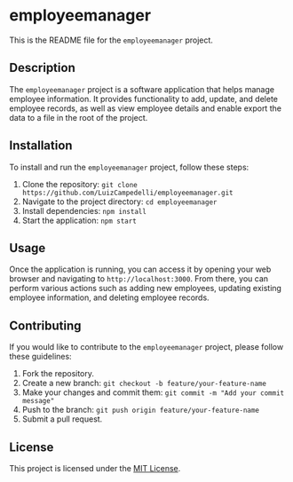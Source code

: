 # employeemanager

This is the README file for the `employeemanager` project.

## Description

The `employeemanager` project is a software application that helps manage employee information. It provides functionality to add, update, and delete employee records, as well as view employee details and enable export the data to a file in the root of the project.

## Installation

To install and run the `employeemanager` project, follow these steps:

1. Clone the repository: `git clone https://github.com/LuizCampedelli/employeemanager.git`
2. Navigate to the project directory: `cd employeemanager`
3. Install dependencies: `npm install`
4. Start the application: `npm start`

## Usage

Once the application is running, you can access it by opening your web browser and navigating to `http://localhost:3000`. From there, you can perform various actions such as adding new employees, updating existing employee information, and deleting employee records.

## Contributing

If you would like to contribute to the `employeemanager` project, please follow these guidelines:

1. Fork the repository.
2. Create a new branch: `git checkout -b feature/your-feature-name`
3. Make your changes and commit them: `git commit -m "Add your commit message"`
4. Push to the branch: `git push origin feature/your-feature-name`
5. Submit a pull request.

## License

This project is licensed under the [MIT License](LICENSE).
